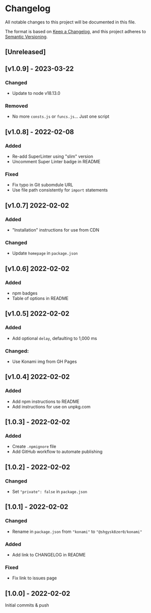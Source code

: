# Changelog
All notable changes to this project will be documented in this file.

The format is based on [Keep a Changelog](https://keepachangelog.com/en/1.0.0/),
and this project adheres to [Semantic Versioning](https://semver.org/spec/v2.0.0.html).

## [Unreleased]

## [v1.0.9] - 2023-03-22

### Changed
- Update to node v18.13.0

### Removed
- No more `consts.js` or `funcs.js`... Just one script

## [v1.0.8] - 2022-02-08

### Added
- Re-add SuperLinter using "slim" version
- Uncomment Super Linter badge in README

### Fixed
- Fix typo in Git subomdule URL
- Use file path consistently for `import` statements

## [v1.0.7] 2022-02-02

### Added
- "Installation" instructions for use from CDN

### Changed
- Update `homepage` in `package.json`

## [v1.0.6] 2022-02-02

### Added
- npm badges
- Table of options in README

## [v1.0.5] 2022-02-02

### Added
- Add optional `delay`, defaulting to 1,000 ms

### Changed:
- Use Konami img from GH Pages

## [v1.0.4] 2022-02-02

### Added
- Add npm instructions to README
- Add instructions for use on unpkg.com

## [1.0.3] - 2022-02-02

### Added
- Create `.npmignore` file
- Add GitHub workflow to automate publishing

## [1.0.2] - 2022-02-02

### Changed
- Set `"private": false` in `package.json`

## [1.0.1] - 2022-02-02

### Changed
- Rename in `package.json` from `"konami"` to `"@shgysk8zer0/konami"`

### Added
- Add link to CHANGELOG in README

### Fixed
- Fix link to issues page

## [1.0.0] - 2022-02-02
Initial commits & push
